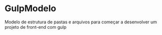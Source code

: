 # GulpModelo
Modelo de estrutura de pastas e arquivos para começar a desenvolver um projeto de front-end com gulp
